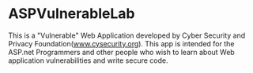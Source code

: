 # ASPVulnerableLab
This is a "Vulnerable" Web Application developed by Cyber Security and Privacy Foundation(www.cysecurity.org). This app is intended for the ASP.net Programmers and other people who wish to learn about Web application vulnerabilities and write secure code.
